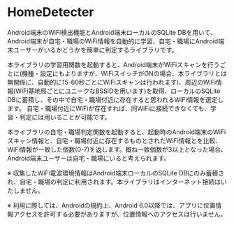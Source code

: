 # HomeDetecter

Android端末のWiFi検出機能とAndroid端末ローカルのSQLite DBを用いて、Android端末が自宅・職場のWiFi情報を自動的に学習、自宅・職場にAndroid端末ユーザーがいるかどうかを簡単に判定するライブラリです。


本ライブラリの学習用関数を起動すると、Android端末がWiFiスキャンを行うごとに(機種・設定にもよりますが、WiFiスイッチがONの場合、本ライブラリとは無関係に、自動的に15-60秒ごとにWiFiスキャンは行われます)、周辺のWiFi情報(WiFi基地局ごとにユニークなBSSIDを用います)を取得、ローカルのSQLite DBに蓄積し、その中で自宅・職場付近に存在すると思われるWiFi情報を選定します。
自宅・職場付近にWiFiが存在すれば、同WiFiに接続できなくても、学習・判定には用いることが可能です。


本ライブラリの自宅・職場判定関数を起動すると、起動時のAndroid端末のWiFiスキャン情報と、自宅・職場付近に存在するものとされたWiFi情報とを比較、WiFi情報が一致した個数(0-7)を返します。概ね一致個数が3以上となった場合、Android端末ユーザーは自宅・職場にいると考えられます。


※ 収集したWiFi電波環境情報はAndroid端末ローカルのSQLite DBにのみ蓄積され、自宅・職場の判定に利用されます。本ライブラリはインターネット接続はいたしません。

※ 利用に際しては、Androidの規約上、Android 6.0以降では、アプリに位置情報アクセスを許可する必要がありますが、位置情報へのアクセスは行いません。
